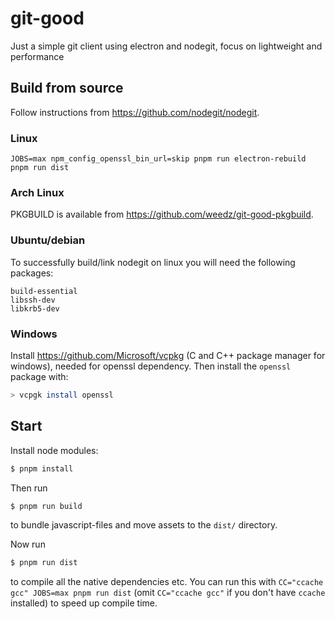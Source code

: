 # git-good
Just a simple git client using electron and nodegit, focus on lightweight and performance

## Build from source

Follow instructions from <https://github.com/nodegit/nodegit>.

### Linux

```
JOBS=max npm_config_openssl_bin_url=skip pnpm run electron-rebuild
pnpm run dist
```

### Arch Linux

PKGBUILD is available from <https://github.com/weedz/git-good-pkgbuild>.

### Ubuntu/debian

To successfully build/link nodegit on linux you will need the following packages:
```
build-essential
libssh-dev
libkrb5-dev
```

### Windows

Install <https://github.com/Microsoft/vcpkg> (C and C++ package manager for windows), needed for openssl dependency. Then install the `openssl` package with:
```bash
> vcpgk install openssl
```

## Start

Install node modules:
```bash
$ pnpm install
```

Then run
```bash
$ pnpm run build
```
to bundle javascript-files and move assets to the `dist/` directory.

Now run
```bash
$ pnpm run dist
```
to compile all the native dependencies etc. You can run this with `CC="ccache gcc" JOBS=max pnpm run dist` (omit `CC="ccache gcc"` if you don't have `ccache` installed) to speed up compile time.
